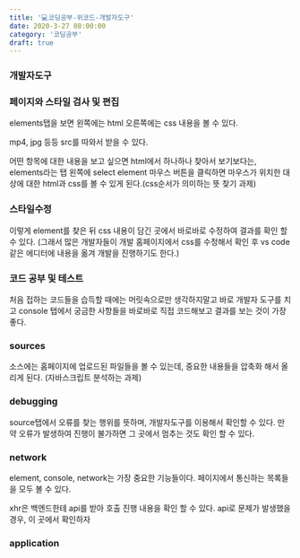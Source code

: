```yaml
---
title: '💻코딩공부-위코드-개발자도구'
date: 2020-3-27 08:00:00
category: '코딩공부'
draft: true
---
```


### 개발자도구

### 페이지와 스타일 검사 및 편집

elements탭을 보면 왼쪽에는 html 오른쪽에는 css 내용을 볼 수 있다.

mp4, jpg 등등 src를 따와서 받을 수 있다.

어떤 항목에 대한 내용을 보고 싶으면 html에서 하나하나 찾아서 보기보다는, elements라는 탭 왼쪽에 select element 마우스 버튼을 클릭하면 마우스가 위치한 대상에 대한 html과 css를 볼 수 있게 된다.(css순서가 의미하는 뜻 찾기 과제)

### 스타일수정

이렇게 element를 찾은 뒤 css 내용이 담긴 곳에서 바로바로 수정하여 결과를 확인 할 수 있다. (그래서 많은 개발자들이 개발 홈페이지에서 css를 수정해서 확인 후 vs code 같은 에디터에 내용을 옮겨 개발을 진행하기도 한다.)

### 코드 공부 및 테스트

처음 접하는 코드들을 습득할 때에는 머릿속으로만 생각하지말고 바로 개발자 도구를 치고 console 탭에서 궁금한 사항들을 바로바로 직접 코드해보고 결과를 보는 것이 가장 좋다.

### sources

소스에는 홈페이지에 업로드된 파일들을 볼 수 있는데, 중요한 내용들을 압축화 해서 올리게 된다. (자바스크립트 분석하는 과제)

### debugging

source탭에서 오류를 찾는 행위를 뜻하며, 개발자도구를 이용해서 확인할 수 있다. 만약 오류가 발생하여 진행이 불가하면 그 곳에서 멈추는 것도 확인 할 수 있다.

### network

element, console, network는 가장 중요한 기능들이다. 페이지에서 통신하는 목록들을 모두 볼 수 있다.

xhr은 백엔드한테 api를 받아 호출 진행 내용을 확인 할 수 있다. api로 문제가 발생했을 경우, 이 곳에서 확인하자

### application

